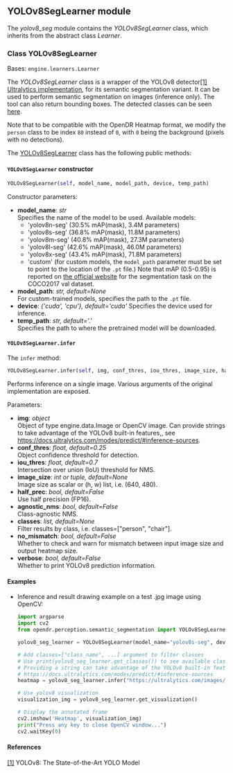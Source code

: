 ## YOLOv8SegLearner module

The *yolov8_seg* module contains the *YOLOv8SegLearner* class, which inherits from the abstract class *Learner*.

### Class YOLOv8SegLearner
Bases: `engine.learners.Learner`

The *YOLOv8SegLearner* class is a wrapper of the YOLOv8 detector[[1]](#yolo-1)
[Ultralytics implementation](https://github.com/ultralytics/ultralytics), for its semantic segmentation variant.
It can be used to perform semantic segmentation on images (inference only). The tool can also return bounding boxes.
The detected classes can be seen 
[here](https://github.com/ultralytics/ultralytics/blob/9aaa5d5ed0e5a0c1f053069dd73f12b845c4f282/ultralytics/cfg/datasets/coco.yaml#L17).

Note that to be compatible with the OpenDR Heatmap format, we modify the `person` class to be index `80` instead of `0`, with
`0` being the background (pixels with no detections).

The [YOLOv8SegLearner](/src/opendr/perception/semantic_segmentation/yolov8_seg/yolov8_seg_learner.py) class has the following
public methods:

#### `YOLOv8SegLearner` constructor
```python
YOLOv8SegLearner(self, model_name, model_path, device, temp_path)
```

Constructor parameters:

- **model_name**: *str*\
  Specifies the name of the model to be used. Available models: 
   - 'yolov8n-seg' (30.5% mAP(mask),  3.4M parameters)
   - 'yolov8s-seg' (36.8% mAP(mask),  11.8M parameters)
   - 'yolov8m-seg' (40.8% mAP(mask),  27.3M parameters)
   - 'yolov8l-seg' (42.6% mAP(mask),  46.0M parameters)
   - 'yolov8x-seg' (43.4% mAP(mask),  71.8M parameters)
   - 'custom'  (for custom models, the `model_path` parameter must be set to point to the location of the `.pt` file.)
Note that mAP (0.5-0.95) is reported on [the official website](https://docs.ultralytics.com/models/yolov8/#supported-modes)
for the segmentation task on the COCO2017 val dataset.
- **model_path**: *str, default=None*\
  For custom-trained models, specifies the path to the `.pt` file.
- **device**: *{'cuda', 'cpu'}, default='cuda'*
  Specifies the device used for inference.
- **temp_path**: *str, default='.'*\
  Specifies the path to where the pretrained model will be downloaded.  

#### `YOLOv8SegLearner.infer`
The `infer` method:
```python
YOLOv8SegLearner.infer(self, img, conf_thres, iou_thres, image_size, half_prec, agnostic_nms, classes, no_mismatch, verbose)
```

Performs inference on a single image. Various arguments of the original implementation are exposed.

Parameters:

- **img**: *object*\
  Object of type engine.data.Image or OpenCV image. Can provide strings to take advantage of the YOLOv8 built-in features,,
  see https://docs.ultralytics.com/modes/predict/#inference-sources.
- **conf_thres**: *float, default=0.25*\
  Object confidence threshold for detection.
- **iou_thres**: *float, default=0.7*\
  Intersection over union (IoU) threshold for NMS.
- **image_size**: *int or tuple, default=None*\
  Image size as scalar or (h, w) list, i.e. (640, 480).
- **half_prec**: *bool, default=False*\
  Use half precision (FP16).
- **agnostic_nms**: *bool, default=False*\
  Class-agnostic NMS.
- **classes**: *list, default=None*\
  Filter results by class, i.e. classes=["person", "chair"].
- **no_mismatch**: *bool, default=False*\
  Whether to check and warn for mismatch between input image size and output heatmap size.
- **verbose**: *bool, default=False*\
  Whether to print YOLOv8 prediction information.
  
#### Examples

* Inference and result drawing example on a test .jpg image using OpenCV:
  ```python
  import argparse
  import cv2
  from opendr.perception.semantic_segmentation import YOLOv8SegLearner

  yolov8_seg_learner = YOLOv8SegLearner(model_name="yolov8s-seg", device="cpu")

  # Add classes=["class_name", ...] argument to filter classes
  # Use print(yolov8_seg_learner.get_classes()) to see available class names
  # Providing a string can take advantage of the YOLOv8 built-in features
  # https://docs.ultralytics.com/modes/predict/#inference-sources
  heatmap = yolov8_seg_learner.infer("https://ultralytics.com/images/bus.jpg", no_mismatch=True, verbose=True)

  # Use yolov8 visualization
  visualization_img = yolov8_seg_learner.get_visualization()

  # Display the annotated frame
  cv2.imshow('Heatmap', visualization_img)
  print("Press any key to close OpenCV window...")
  cv2.waitKey(0)
  ```

#### References
<a name="yolo-1" href="https://ultralytics.com/yolov8">[1]</a> YOLOv8: The State-of-the-Art YOLO Model

